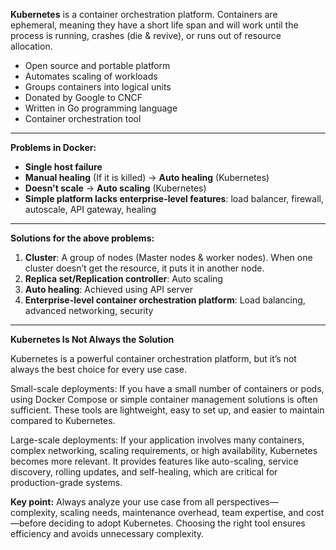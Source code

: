**Kubernetes** is a container orchestration platform. Containers are ephemeral, meaning they have a short life span and will work until the process is running, crashes (die & revive), or runs out of resource allocation.

- Open source and portable platform
- Automates scaling of workloads
- Groups containers into logical units
- Donated by Google to CNCF
- Written in Go programming language
- Container orchestration tool
----
**Problems in Docker:**

- **Single host failure**
- **Manual healing** (If it is killed) -> **Auto healing** (Kubernetes)
- **Doesn't scale** -> **Auto scaling** (Kubernetes)
- **Simple platform lacks enterprise-level features**: load balancer, firewall, autoscale, API gateway, healing
---
**Solutions for the above problems:**

1. **Cluster**: A group of nodes (Master nodes & worker nodes). When one cluster doesn’t get the resource, it puts it in another node.
2. **Replica set/Replication controller**: Auto scaling
3. **Auto healing**: Achieved using API server
4. **Enterprise-level container orchestration platform**: Load balancing, advanced networking, security

----
**Kubernetes Is Not Always the Solution**

Kubernetes is a powerful container orchestration platform, but it’s not always the best choice for every use case.

Small-scale deployments:
If you have a small number of containers or pods, using Docker Compose or simple container management solutions is often sufficient. These tools are lightweight, easy to set up, and easier to maintain compared to Kubernetes.

Large-scale deployments:
If your application involves many containers, complex networking, scaling requirements, or high availability, Kubernetes becomes more relevant. It provides features like auto-scaling, service discovery, rolling updates, and self-healing, which are critical for production-grade systems.

**Key point:**
Always analyze your use case from all perspectives—complexity, scaling needs, maintenance overhead, team expertise, and cost—before deciding to adopt Kubernetes. Choosing the right tool ensures efficiency and avoids unnecessary complexity.
